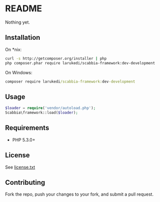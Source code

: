 README
======

Nothing yet.

Installation
------------
On *nix:
``` bash
curl -s http://getcomposer.org/installer | php
php composer.phar require larukedi/scabbia-framework:dev-development
```

On Windows:
``` bat
composer require larukedi/scabbia-framework:dev-development
```

Usage
-----
``` php
$loader = require('vendor/autoload.php');
Scabbia\framework::load($loader);
```

Requirements
------------
* PHP 5.3.0+

License
-------
See [license.txt](license.txt)

Contributing
------------
Fork the repo, push your changes to your fork, and submit a pull request.
